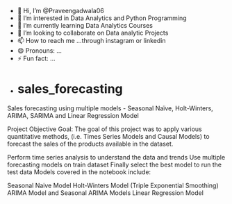 - 👋 Hi, I’m @Praveengadwala06
- 👀 I’m interested in Data Analytics and Python Programming
- 🌱 I’m currently learning Data Analytics Courses
- 💞️ I’m looking to collaborate on Data analytic Projects
- 📫 How to reach me ...through instagram or linkedin
- 😄 Pronouns: ...
- ⚡ Fun fact: ...
- # sales_forecasting
Sales forecasting using multiple models - Seasonal Naïve, Holt-Winters, ARIMA, SARIMA and Linear Regression Model


Project Objective
Goal: The goal of this project was to apply various quantitative methods, (i.e. Times Series Models and Causal Models) to forecast the sales of the products available in the dataset.

Perform time series analysis to understand the data and trends
Use multiple forecasting models on train dataset
Finally select the best model to run the test data
Models covered in the notebook include:

Seasonal Naive Model
Holt-Winters Model (Triple Exponential Smoothing)
ARIMA Model and Seasonal ARIMA Models
Linear Regression Model
